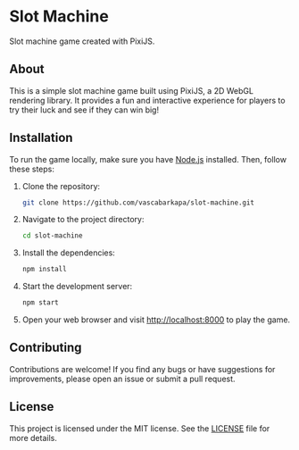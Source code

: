 # Slot Machine

Slot machine game created with PixiJS.

## About

This is a simple slot machine game built using PixiJS, a 2D WebGL rendering library. It provides a fun and interactive experience for players to try their luck and see if they can win big!

## Installation

To run the game locally, make sure you have [Node.js](https://nodejs.org/) installed. Then, follow these steps:

1. Clone the repository:

   ```bash
   git clone https://github.com/vascabarkapa/slot-machine.git
   ```

2. Navigate to the project directory:

   ```bash
   cd slot-machine
   ```

3. Install the dependencies:

   ```bash
   npm install
   ```

4. Start the development server:

   ```bash
   npm start
   ```

5. Open your web browser and visit [http://localhost:8000](http://localhost:8000) to play the game.

## Contributing

Contributions are welcome! If you find any bugs or have suggestions for improvements, please open an issue or submit a pull request.

## License

This project is licensed under the MIT license. See the [LICENSE](LICENSE) file for more details.
